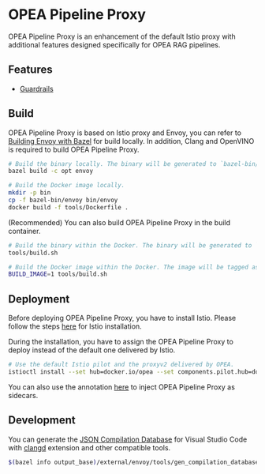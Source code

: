 # OPEA Pipeline Proxy

OPEA Pipeline Proxy is an enhancement of the default Istio proxy with additional features designed specifically for OPEA RAG pipelines.

## Features

- [Guardrails](./deployments/guardrails/README.md)

## Build

OPEA Pipeline Proxy is based on Istio proxy and Envoy, you can refer to [Building Envoy with Bazel](https://github.com/envoyproxy/envoy/blob/main/bazel/README.md) for build locally. In addition, Clang and OpenVINO is required to build OPEA Pipeline Proxy.

```sh
# Build the binary locally. The binary will be generated to `bazel-bin/envoy`.
bazel build -c opt envoy

# Build the Docker image locally.
mkdir -p bin
cp -f bazel-bin/envoy bin/envoy
docker build -f tools/Dockerfile .
```

(Recommended) You can also build OPEA Pipeline Proxy in the build container.

```sh
# Build the binary within the Docker. The binary will be generated to `bin/envoy`.
tools/build.sh

# Build the Docker image within the Docker. The image will be tagged as `opea/proxyv2:<ISTIO_TAG>`.
BUILD_IMAGE=1 tools/build.sh
```

## Deployment

Before deploying OPEA Pipeline Proxy, you have to install Istio. Please follow the steps [here](https://istio.io/latest/docs/setup/install/istioctl/) for Istio installation.

During the installation, you have to assign the OPEA Pipeline Proxy to deploy instead of the default one delivered by Istio.

```sh
# Use the default Istio pilot and the proxyv2 delivered by OPEA.
istioctl install --set hub=docker.io/opea --set components.pilot.hub=docker.io/istio
```

You can also use the annotation [here](https://istio.io/latest/docs/reference/config/annotations/#SidecarProxyImage) to inject OPEA Pipeline Proxy as sidecars.

## Development

You can generate the [JSON Compilation Database](https://clang.llvm.org/docs/JSONCompilationDatabase.html) for Visual Studio Code with [clangd](https://marketplace.visualstudio.com/items?itemName=llvm-vs-code-extensions.vscode-clangd) extension and other compatible tools.

```sh
$(bazel info output_base)/external/envoy/tools/gen_compilation_database.py --vscode //source/...
```
